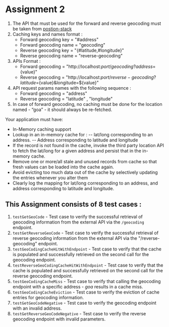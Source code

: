 # Assignment 2

1. The API that must be used for the forward and reverse geocoding must be taken from [postion-stack](https://positionstack.com/)
2. Caching keys and names format :
   - Forward geocoding key = "#address"
   - Forward geocoding name = "geocoding"
   - Reverse geocoding key = "{#latitude,#longitude}"
   - Reverse geocoding name = "reverse-geocoding"
3. APIs Format :
   - Forward geocoding = "http://localhost:${port}/geocoding?address=${value}"
   - Reverse geocoding = "http://localhost:${port}/reverse-geocoding?latitude=${value}&longitude=${value}"
4. API request params names with the following sequence :
   - Forward geocoding = "address"
   - Reverse geocoding = "latitude" , "longitude"
5. In case of forward geocoding, no caching must be done for the location named - “goa” - it should always be re-fetched.

Your application must have:

- In-Memory caching support
- Lookup in an in-memory cache for :
  -- lat/long corresponding to an address.
  -- Address corresponding to latitude and longitude
- If the record is not found in the cache, invoke the third party location API to fetch the lat/long for a given address and persist that in the in-memory cache.
- Remove one or more/all stale and unused records from cache so that fresh values can be loaded into the cache again.
- Avoid evicting too much data out of the cache by selectively updating the entries whenever you alter them
- Clearly log the mapping for lat/long corresponding to an address, and address corresponding to latitude and longitude.

## This Assignment consists of 8 test cases :

1. `testGetGeoCode` - Test case to verify the successful retrieval of geocoding information from the external API via the `/geocoding` endpoint.
2. `testGetReverseGeoCode` - Test case to verify the successful retrieval of reverse geocoding information from the external API via the "/reverse-geocoding" endpoint.
3. `testGeoCodingCacheHitWithEndpoint` - Test case to verify that the cache is populated and successfully retrieved on the second call for the geocoding endpoint.
4. `testReverseGeoCodingCacheHitWithEndpoint` - Test case to verify that the cache is populated and successfully retrieved on the second call for the reverse geocoding endpoint.
5. `testGeoCodingCacheMiss` - Test case to verify that calling the geocoding endpoint with a specific address - _goa_ results in a cache miss.
6. `testGeoCodingCacheEviction` - Test case to verify the eviction of cache entries for geocoding information.
7. `testGetGeoCodeNegative` - Test case to verify the geocoding endpoint with an invalid address.
8. `testGetReverseGeoCodeNegative` - Test case to verify the reverse geocoding endpoint with invalid parameters.
